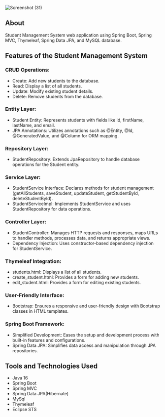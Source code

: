 ![Screenshot (31)](https://github.com/sureshsiripurapu5/Student-Management-System/assets/139056065/2aa26698-0b0d-4f8e-8f23-c8a1cc03767f)




## About

Student Management System web application using Spring Boot, Spring MVC, Thymeleaf, Spring Data JPA, and MySQL database.

## Features of the Student Management System

### CRUD Operations:
- Create: Add new students to the database.
- Read: Display a list of all students.
- Update: Modify existing student details.
- Delete: Remove students from the database.
  
### Entity Layer:
- Student Entity: Represents students with fields like id, firstName, lastName, and email.
- JPA Annotations: Utilizes annotations such as @Entity, @Id, @GeneratedValue, and @Column for ORM mapping.

### Repository Layer:
- StudentRepository: Extends JpaRepository to handle database operations for the Student entity.

### Service Layer:
- StudentService Interface: Declares methods for student management (getAllStudents, saveStudent, updateStudent, getStudentById, deleteStudentById).
- StudentServiceImpl: Implements StudentService and uses StudentRepository for data operations.

### Controller Layer:
- StudentController: Manages HTTP requests and responses, maps URLs to handler methods, processes data, and returns appropriate views.
- Dependency Injection: Uses constructor-based dependency injection for StudentService.

### Thymeleaf Integration:
- students.html: Displays a list of all students.
- create_student.html: Provides a form for adding new students.
- edit_student.html: Provides a form for editing existing students.

### User-Friendly Interface:
- Bootstrap: Ensures a responsive and user-friendly design with Bootstrap classes in HTML templates.

### Spring Boot Framework:
- Simplified Development: Eases the setup and development process with built-in features and configurations.
- Spring Data JPA: Simplifies data access and manipulation through JPA repositories.


## Tools and Technologies Used

- Java 16
- Spring Boot
- Spring MVC
- Spring Data JPA(Hibernate)
- MySql
- Thymeleaf
- Eclipse STS

